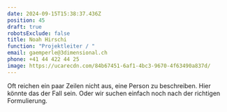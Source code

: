 ```yaml
---
date: 2024-09-15T15:38:37.436Z
position: 45
draft: true
robotsExclude: false
title: Noah Hirschi
function: "Projektleiter / "
email: gaemperle@3dimensional.ch
phone: +41 44 422 44 25
image: https://ucarecdn.com/84b67451-6af1-4bc3-9670-4f63490a837d/
---
```

Oft reichen ein paar Zeilen nicht aus, eine Person zu beschreiben.
Hier könnte das der Fall sein. 
Oder wir suchen einfach noch nach der richtigen Formulierung.

